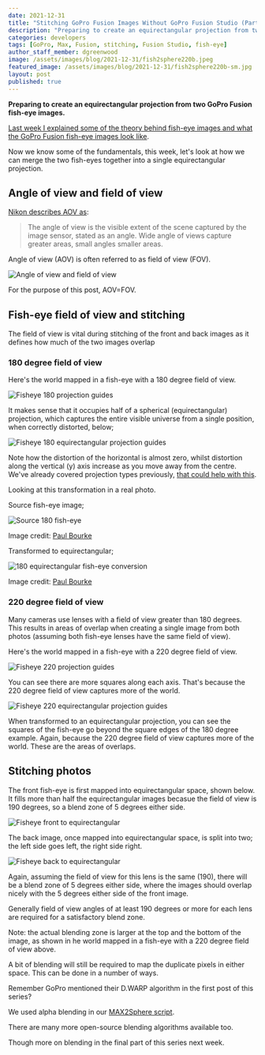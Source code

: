 ```yaml
---
date: 2021-12-31
title: "Stitching GoPro Fusion Images Without GoPro Fusion Studio (Part 3)"
description: "Preparing to create an equirectangular projection from two GoPro Fusion fish-eye images."
categories: developers
tags: [GoPro, Max, Fusion, stitching, Fusion Studio, fish-eye]
author_staff_member: dgreenwood
image: /assets/images/blog/2021-12-31/fish2sphere220b.jpeg
featured_image: /assets/images/blog/2021-12-31/fish2sphere220b-sm.jpg
layout: post
published: true
---
```


**Preparing to create an equirectangular projection from two GoPro Fusion fish-eye images.**

[Last week I explained some of the theory behind fish-eye images and what the GoPro Fusion fish-eye images look like](/blog/2021/gopro-fusion-fisheye-stitching-part-2).

Now we know some of the fundamentals, this week, let's look at how we can merge the two fish-eyes together into a single equirectangular projection.

## Angle of view and field of view

[Nikon describes AOV as](https://imaging.nikon.com/lineup/dslr/basics/19/01.htm):

> The angle of view is the visible extent of the scene captured by the image sensor, stated as an angle. Wide angle of views capture greater areas, small angles smaller areas.

Angle of view (AOV) is often referred to as field of view (FOV).

<img class="img-fluid" src="/assets/images/blog/2021-12-31/Field-of-View-diagram.jpg" alt="Angle of view and field of view" title="Angle of view and field of view" />

For the purpose of this post, AOV=FOV.

## Fish-eye field of view and stitching

The field of view is vital during stitching of the front and back images as it defines how much of the two images overlap

### 180 degree field of view

Here's the world mapped in a fish-eye with a 180 degree field of view.

<img class="img-fluid" src="/assets/images/blog/2021-12-31/fish2sphere180.jpeg" alt="Fisheye 180 projection guides" title="Fisheye 180 projection guides" />

It makes sense that it occupies half of a spherical (equirectangular) projection, which captures the entire visible universe from a single position, when correctly distorted, below;

<img class="img-fluid" src="/assets/images/blog/2021-12-31/fish2sphere180b.jpeg" alt="Fisheye 180 equirectangular projection guides" title="Fisheye 180 equirectangular projection guides" />

Note how the distortion of the horizontal is almost zero, whilst distortion along the vertical (y) axis increase as you move away from the centre. We've already covered projection types previously, [that could help with this](/blog/2021/projection-type-360-photography).

Looking at this transformation in a real photo.

Source fish-eye image;

<img class="img-fluid" src="/assets/images/blog/2021-12-31/spherical0.jpeg" alt="Source 180 fish-eye" title="Source 180 fish-eye" />

Image credit: [Paul Bourke](http://paulbourke.net/dome/fish2/)

Transformed to equirectangular;

<img class="img-fluid" src="/assets/images/blog/2021-12-31/spherical1.jpeg" alt="180 equirectangular fish-eye conversion" title="180 equirectangular fish-eye conversion" />

Image credit: [Paul Bourke](http://paulbourke.net/dome/fish2/)

### 220 degree field of view

Many cameras use lenses with a field of view greater than 180 degrees. This results in areas of overlap when creating a single image from both photos (assuming both fish-eye lenses have the same field of view).

Here's the world mapped in a fish-eye with a 220 degree field of view.

<img class="img-fluid" src="/assets/images/blog/2021-12-31/fish2sphere220.jpeg" alt="Fisheye 220 projection guides" title="Fisheye 220 projection guides" />

You can see there are more squares along each axis. That's because the 220 degree field of view captures more of the world.

<img class="img-fluid" src="/assets/images/blog/2021-12-31/fish2sphere220b.jpeg" alt="Fisheye 220 equirectangular projection guides" title="Fisheye 220 equirectangular projection guides" />

When transformed to an equirectangular projection, you can see the squares of the fish-eye go beyond the square edges of the 180 degree example. Again, because the 220 degree field of view captures more of the world. These are the areas of overlaps.

## Stitching photos

The front fish-eye is first mapped into equirectangular space, shown below. It fills more than half the equirectangular images becasue the field of view is 190 degrees, so a blend zone of 5 degrees either side.

<img class="img-fluid" src="/assets/images/blog/2021-12-31/front-equirectangular-blend-annotated.png" alt="Fisheye front to equirectangular" title="Fisheye front to equirectangular" />

The back image, once mapped into equirectangular space, is split into two; the left side goes left, the right side right. 

<img class="img-fluid" src="/assets/images/blog/2021-12-31/back-equirectangular-blend-annotated.png" alt="Fisheye back to equirectangular" title="Fisheye back to equirectangular" />

Again, assuming the field of view for this lens is the same (190), there will be a blend zone of 5 degrees either side, where the images should overlap nicely with the 5 degrees either side of the front image.

Generally field of view angles of at least 190 degrees or more for each lens are required for a satisfactory blend zone.

Note: the actual blending zone is larger at the top and the bottom of the image, as shown in he world mapped in a fish-eye with a 220 degree field of view above.

A bit of blending will still be required to map the duplicate pixels in either space. This can be done in a number of ways.

Remember GoPro mentioned their D.WARP algorithm in the first post of this series?

We used alpha blending in our [MAX2Sphere script](/blog/2021/reverse-engineering-gopro-360-file-format-part-3).

There are many more open-source blending algorithms available too.

Though more on blending in the final part of this series next week.